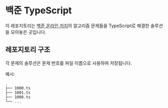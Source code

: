 # 백준 TypeScript 

이 레포지토리는 [백준 온라인 저지](https://www.acmicpc.net/)의 알고리즘 문제들을 TypeScript로 해결한 솔루션을 모아놓은 곳입니다.

## 레포지토리 구조

각 문제의 솔루션은 문제 번호를 파일 이름으로 사용하여 저장됩니다.

예시:
```
.
├── 1000.ts
├── 1001.ts
├── 1008.ts
└── ...
```

